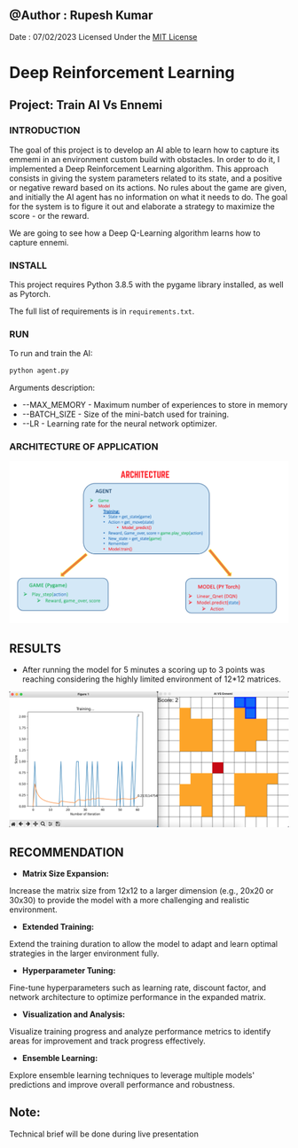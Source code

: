## @Author : Rupesh Kumar
Date : 07/02/2023
Licensed Under the [MIT License](LICENSE.md)

# Deep Reinforcement Learning
## Project: Train AI Vs Ennemi

### INTRODUCTION
The goal of this project is to develop an AI able to learn how to capture its emmemi in an environment custom build with obstacles. In order to do it, I implemented a Deep Reinforcement Learning algorithm. This approach consists in giving the system parameters related to its state, and a positive or negative reward based on its actions. No rules about the game are given, and initially the AI agent has no information on what it needs to do. The goal for the system is to figure it out and elaborate a strategy to maximize the score - or the reward.

We are going to see how a Deep Q-Learning algorithm learns how to capture ennemi.

### INSTALL
This project requires Python 3.8.5 with the pygame library installed, as well as Pytorch. 

The full list of requirements is in `requirements.txt`. 

### RUN
To run and train the AI:

```python
python agent.py
```

Arguments description:

- --MAX_MEMORY - Maximum number of experiences to store in memory
- --BATCH_SIZE - Size of the mini-batch used for training.
- --LR - Learning rate for the neural network optimizer.


### ARCHITECTURE OF APPLICATION

<p align="center">
  <img src="Images/Archi.png">
</p>

## RESULTS

- After running the model for 5 minutes a scoring up to 3 points was reaching considering the highly limited environment of 12*12 matrices.

<p align="center">
  <img src="Images/Sample_training.png">
</p>

## RECOMMENDATION

- **Matrix Size Expansion:**

Increase the matrix size from 12x12 to a larger dimension (e.g., 20x20 or 30x30) to provide the model with a more challenging and realistic environment.

- **Extended Training:**

Extend the training duration to allow the model to adapt and learn optimal strategies in the larger environment fully.

- **Hyperparameter Tuning:**

Fine-tune hyperparameters such as learning rate, discount factor, and network architecture to optimize performance in the expanded matrix.

- **Visualization and Analysis:**

Visualize training progress and analyze performance metrics to identify areas for improvement and track progress effectively.

- **Ensemble Learning:**

Explore ensemble learning techniques to leverage multiple models' predictions and improve overall performance and robustness.


## Note:
Technical brief will be done during live presentation